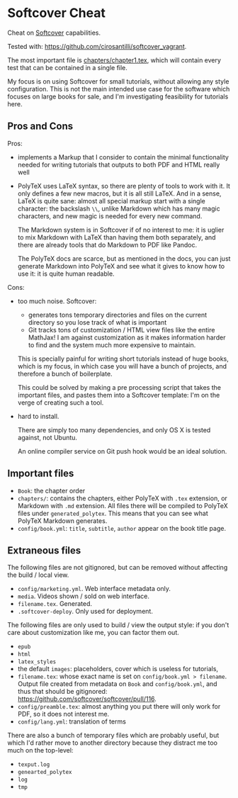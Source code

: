 # Softcover Cheat

Cheat on [Softcover](https://github.com/softcover/softcover) capabilities.

Tested with: <https://github.com/cirosantilli/softcover_vagrant>.

The most important file is [chapters/chapter1.tex](chapters/chapter1.tex), which will contain every test that can be contained in a single file.

My focus is on using Softcover for small tutorials, without allowing any style configuration. This is not the main intended use case for the software which focuses on large books for sale, and I'm investigating feasibility for tutorials here.

## Pros and Cons

Pros:

-   implements a Markup that I consider to contain the minimal functionality needed for writing tutorials that outputs to both PDF and HTML really well

-   PolyTeX uses LaTeX syntax, so there are plenty of tools to work with it. It only defines a few new macros, but it is all still LaTeX. And in a sense, LaTeX is quite sane: almost all special markup start with a single character: the backslash `\\`, unlike Markdown which has many magic characters, and new magic is needed for every new command.

    The Markdown system is in Softcover if of no interest to me: it is uglier to mix Markdown with LaTeX than having them both separately, and there are already tools that do Markdown to PDF like Pandoc.

    The PolyTeX docs are scarce, but as mentioned in the docs, you can just generate Markdown into PolyTeX and see what it gives to know how to use it: it is quite human readable.

Cons:

-   too much noise. Softcover:

    - generates tons temporary directories and files on the current directory so you lose track of what is important
    - Git tracks tons of customization / HTML view files like the entire MathJax! I am against customization as it makes information harder to find and the system much more expensive to maintain.

    This is specially painful for writing short tutorials instead of huge books, which is my focus, in which case you will have a bunch of projects, and therefore a bunch of boilerplate.

    This could be solved by making a pre processing script that takes the important files, and pastes them into a Softcover template: I'm on the verge of creating such a tool.

-   hard to install.

    There are simply too many dependencies, and only OS X is tested against, not Ubuntu.

    An online compiler service on Git push hook would be an ideal solution.

## Important files

- `Book`: the chapter order
- `chapters/`: contains the chapters, either PolyTeX with `.tex` extension, or Markdown with `.md` extension. All files there will be compiled to PolyTeX files under `generated_polytex`. This means that you can see what PolyTeX Markdown generates.
- `config/book.yml`: `title`, `subtitle`, `author` appear on the book title page.

## Extraneous files

The following files are not gitignored, but can be removed without affecting the build / local view.

- `config/marketing.yml`. Web interface metadata only.
- `media`.                Videos shown / sold on web interface.
- `filename.tex`.         Generated.
- `.softcover-deploy`.    Only used for deployment.

The following files are only used to build / view the output style: if you don't care about customization like me, you can factor them out.

- `epub`
- `html`
- `latex_styles`
- the default `images`:  placeholders, cover which is useless for tutorials,
- `filename.tex`:        whose exact name is set on `config/book.yml > filename`. Output file created from metadata on `Book` and `config/book.yml`, and thus that should be gitignored: <https://github.com/softcover/softcover/pull/116>.
- `config/preamble.tex`: almost anything you put there will only work for PDF, so it does not interest me.
- `config/lang.yml`:     translation of terms

There are also a bunch of temporary files which are probably useful, but which I'd rather move to another directory because they distract me too much on the top-level:

- `texput.log`
- `genearted_polytex`
- `log`
- `tmp`
